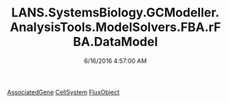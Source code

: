 ﻿---
title: LANS.SystemsBiology.GCModeller.AnalysisTools.ModelSolvers.FBA.rFBA.DataModel
date: 6/16/2016 4:57:00 AM
---

[AssociatedGene](T-LANS.SystemsBiology.GCModeller.AnalysisTools.ModelSolvers.FBA.rFBA.DataModel.AssociatedGene.html)
[CellSystem](T-LANS.SystemsBiology.GCModeller.AnalysisTools.ModelSolvers.FBA.rFBA.DataModel.CellSystem.html)
[FluxObject](T-LANS.SystemsBiology.GCModeller.AnalysisTools.ModelSolvers.FBA.rFBA.DataModel.FluxObject.html)

